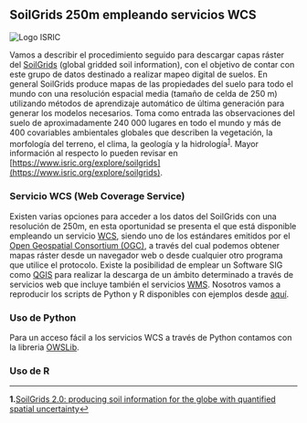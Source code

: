 ## SoilGrids 250m empleando servicios WCS

<img src="https://www.isric.org/themes/custom/basic/logo.svg" alt="Logo ISRIC">

Vamos a describir el procedimiento seguido para descargar capas ráster del [SoilGrids](https://www.isric.org/explore/soilgrids) (global gridded soil information), con el objetivo de contar con este grupo de datos destinado a realizar mapeo digital de suelos. En general SoilGrids produce mapas de las propiedades del suelo para todo el mundo con una resolución espacial media (tamaño de celda de 250 m) utilizando métodos de aprendizaje automático de última generación para generar los modelos necesarios. Toma como entrada las observaciones del suelo de aproximadamente 240 000 lugares en todo el mundo y más de 400 covariables ambientales globales que describen la vegetación, la morfología del terreno, el clima, la geología y la hidrología<sup id="a1">[1](#f1)</sup>. Mayor información al respecto lo pueden revisar en [https://www.isric.org/explore/soilgrids](https://www.isric.org/explore/soilgrids).

### Servicio WCS (Web Coverage Service)

Existen varias opciones para acceder a los datos del SoilGrids con una resolución de 250m, en esta oportunidad se presenta el que está disponible empleando un servicio [WCS](https://es.wikipedia.org/wiki/Web_Coverage_Service), siendo uno de los estándares emitidos por el [Open Geospatial Consortium (OGC)](https://www.ogc.org/), a través del cual podemos obtener mapas ráster desde un navegador web o desde cualquier otro programa que utilice el protocolo. Existe la posibilidad de emplear un Software SIG como [QGIS](http://www.qgis.org/es/site/) para realizar la descarga de un ámbito determinado a través de servicios web que incluye también el servicios [WMS](https://www.isric.org/instruction-wms). Nosotros vamos a reproducir los scripts de Python y R disponibles con ejemplos desde [aquí](https://git.wur.nl/isric/soilgrids/soilgrids.notebooks).

### Uso de Python

Para un acceso fácil a los servicios WCS a través de Python contamos con la libreria [OWSLib](https://geopython.github.io/OWSLib/). 

### Uso de R
____________________________________

<b id="f1">1.</b><a href="https://soil.copernicus.org/articles/7/217/2021/">SoilGrids 2.0: producing soil information for the globe with quantified spatial uncertainty</a>[↩](#a1)
